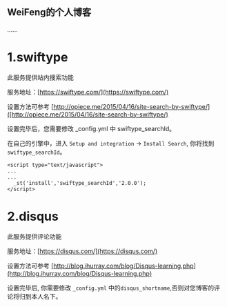 ## WeiFeng的个人博客
















......
# 1.swiftype

此服务提供站内搜索功能

服务地址：[https://swiftype.com/](https://swiftype.com/)

设置方法可参考 [http://opiece.me/2015/04/16/site-search-by-swiftype/]([http://opiece.me/2015/04/16/site-search-by-swiftype/)

设置完毕后，您需要修改 _config.yml 中 swiftype_searchId。

在自己的引擎中，进入 `Setup and integration` -> `Install Search`, 你将找到 `swiftype_searchId`。
```
<script type="text/javascript">
...
...
  _st('install','swiftype_searchId','2.0.0');
</script>
```
# 2.disqus

此服务提供评论功能

服务地址：[https://disqus.com/](https://disqus.com/)

设置方法可参考 [http://blog.ihurray.com/blog/Disqus-learning.php](http://blog.ihurray.com/blog/Disqus-learning.php)

设置完毕后, 你需要修改 `_config.yml` 中的` disqus_shortname `,否则对您博客的评论将归到本人名下。
